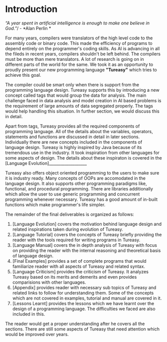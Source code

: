 # Introduction

*“A year spent in artificial intelligence is enough to make one believe in God.”*/
                                                            - *Alan Perlin *

For many years, compilers were translators of the high level code to the assembly code or binary code. This made the efficiency of programs to depend entirely on the programmer's coding skills. As AI is advancing in all the fileds in recent years, compilers shouldn't be left behind. The compilers must be more than mere translators. A lot of research is going on in different parts of the world for the same. We took it as an opportunity to proudly present our new programming language **"Tureasy"** which tries to achieve this goal.

The compiler could be smart only when there is support from the programming language design. Tureasy supports this by introducing a new concept called tags that would group the data for analysis. The main challenge faced in data analysis and model creation in AI based problems is the requirement of large amounts of data segregated properly. The tags would help handling this situation. In further section, we would discuss this in detail.

Apart from tags, Tureasy provides all the required components of programming language. All of the details about the variables, operators, statements and functions
are discussed in detail in later sections. Individually there are new concepts included in the components of language design. Tureasy is highly inspired by Java because of its tremendous use in the industry. It took inspiration from other languages for some aspects of design. The details about these inspiraton is covered in the [Language Evolution]___________________

Tureasy also offers object oriented programming to the users to make sure it is industry ready. Many concepts of OOPs are accomodated in the language design. It also supports other programming paradigms like, functional, and procedural programming. There are libraries additionally which allow the user to use generic programming and concurrent programming whenever necessary. Tureasy has a good amount of in-built functions which make programmer's life simpler. 
 
The remainder of the final deliverables is organized as follows:
1. [Language Evolution] covers the motivation behind language design and related inspirations taken during evolution of Tureasy.
2. [Language Tutorial] covers the concepts of Tureasy briefly providing the reader with the tools required for writing programs in Tureasy.
3. [Language Manual] covers the in depth analysis of Tureasy with focus on providing the reader with the internal reasoning and theoretical basis of language design.
4. [Final Examples] provides a set of complete programs that would familiarize reader with all aspects of Tureasy and related syntax.
5. [Language Criticism] provides the criticism of Tureasy. It analyzes Tureasy based on its merits and demerits and even provides comparisions with other languages.
6. [Appendix] provides reader with necessary sub topics of Tureasy and related links to follow for understanding them. Some of the concepts which are not covered in examples, tutorial and manual are covered in it.
7. [Lessons Learnt] provides the lessons which we have learnt over the design of a programming language. The difficulties we faced are also included in this.

The reader would get a proper understanding after he covers all the sections. There are still some aspects of Tureasy that need attention which would be improved over years.
